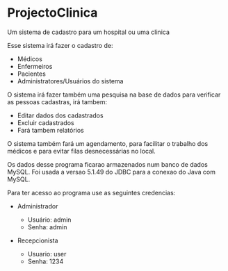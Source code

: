 # ProjectoClinica
Um sistema de cadastro para um hospital ou uma clinica

Esse sistema irá fazer o cadastro de:
- Médicos
- Enfermeiros
- Pacientes 
- Administratores/Usuários do sistema

O sistema irá fazer também uma pesquisa na base de dados para verificar as pessoas cadastras, irá tambem:
 - Editar dados dos cadastrados
 - Excluir cadastrados
 - Fará tambem relatórios

O sistema também fará um agendamento, para facilitar o trabalho dos médicos e para evitar filas desnecessárias no local.

Os dados desse programa ficarao armazenados num banco de dados MySQL.
Foi usada a versao 5.1.49 do JDBC para a conexao do Java com MySQL.

Para ter acesso ao programa use as seguintes credencias:
 - Administrador
   - Usuário: admin
   - Senha: admin
   
 - Recepcionista
   - Usuario: user
   - Senha: 1234
